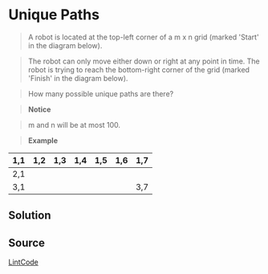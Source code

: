 # Unique Paths

> A robot is located at the top-left corner of a m x n grid (marked 'Start' in the diagram below).

> The robot can only move either down or right at any point in time. The robot is trying to reach the bottom-right corner of the grid (marked 'Finish' in the diagram below).

> How many possible unique paths are there?

>  __Notice__

> m and n will be at most 100.

> __Example__

| 1,1 | 1,2 | 1,3 | 1,4 | 1,5 | 1,6 | 1,7 |
|----:|-----|-----|-----|-----|-----|-----|
| 2,1 |     |     |     |     |     |     |
| 3,1 |     |     |     |     |     | 3,7 |

## Solution


## Source

[LintCode](http://www.lintcode.com/en/problem/unique-paths/)